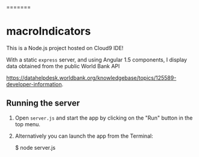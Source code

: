 
=======
# macroIndicators

This is a Node.js project hosted on Cloud9 IDE!

With a static `express` server, and using Angular 1.5 components, I display data obtained from the public World Bank API

https://datahelpdesk.worldbank.org/knowledgebase/topics/125589-developer-information.

## Running the server

1) Open `server.js` and start the app by clicking on the "Run" button in the top menu.

2) Alternatively you can launch the app from the Terminal:

    $ node server.js





